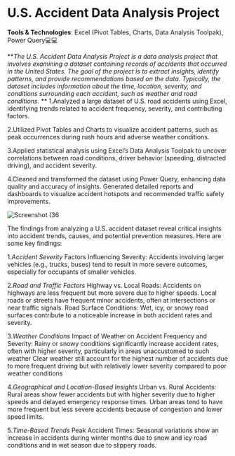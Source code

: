 # U.S. Accident Data Analysis Project

**Tools & Technologies**: Excel (Pivot Tables, Charts, Data Analysis Toolpak), Power Query💻💻

**_The U.S. Accident Data Analysis Project is a data analysis project that involves examining a dataset containing records of accidents that occurred in the United States. The goal of the project is to extract insights, identify patterns, and provide recommendations based on the data. Typically, the dataset includes information about the time, location, severity, and conditions surrounding each accident, such as weather and road conditions._
**
1.Analyzed a large dataset of U.S. road accidents using Excel, identifying trends related to accident frequency, severity, and contributing factors.

2.Utilized Pivot Tables and Charts to visualize accident patterns, such as peak occurrences during rush hours and adverse weather conditions.

3.Applied statistical analysis using Excel’s Data Analysis Toolpak to uncover correlations between road conditions, driver behavior (speeding, distracted driving), and accident severity.

4.Cleaned and transformed the dataset using Power Query, enhancing data quality and accuracy of insights.
Generated detailed reports and dashboards to visualize accident hotspots and recommended traffic safety improvements.

![Screenshot (36](https://github.com/user-attachments/assets/1fd3c5b4-a3df-4c65-b760-de0dba651270)

The findings from analyzing a U.S. accident dataset reveal critical insights into accident trends, causes, and potential prevention measures. Here are some key findings:

1._Accident Severity_
Factors Influencing Severity:
Accidents involving larger vehicles (e.g., trucks, buses) tend to result in more severe outcomes, especially for occupants of smaller vehicles.

2._Road and Traffic Factors_
Highway vs. Local Roads:
Accidents on highways are less frequent but more severe due to higher speeds.
Local roads or streets have frequent minor accidents, often at intersections or near traffic signals.
Road Surface Conditions:
Wet, icy, or snowy road surfaces contribute to a noticeable increase in both accident rates and severity.

3._Weather Conditions_
Impact of Weather on Accident Frequency and Severity:
Rainy or snowy conditions significantly increase accident rates, often with higher severity, particularly in areas unaccustomed to such weather 
Clear weather still account for the highest number of accidents due to more frequent driving but with relatively lower severity compared to poor weather conditions

4._Geographical and Location-Based Insights_
Urban vs. Rural Accidents:
Rural areas show fewer accidents but with higher severity due to higher speeds and delayed emergency response times.
Urban areas tend to have more frequent but less severe accidents because of congestion and lower speed limits.

5._Time-Based Trends_
Peak Accident Times:
Seasonal variations show an increase in accidents during winter months due to snow and icy road conditions and in wet season due to slippery roads.


